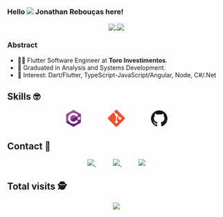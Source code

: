 
### Hello <img src="https://raw.githubusercontent.com/iampavangandhi/iampavangandhi/master/gifs/Hi.gif" width="30px"> Jonathan Rebouças here! 

<p align="center">
  <a href="https://github.com/anuraghazra/github-readme-stats">
    <img
      align="center"
      src="https://github-readme-stats.vercel.app/api/top-langs/?username=bessajonathan&layout=compact"
    />
  </a>
  <a href="https://github.com/anuraghazra/github-readme-stats">
    <img
      align="center"
      height="165"
      src="https://github-readme-stats.vercel.app/api?username=bessajonathan&count_private=true&show_icons=true&custom_title=Github%20Status&hide=issues"
    />
  </a>
</p>

### Abstract

- 👨‍💻   Flutter Software Engineer at **Toro Investimentos**.
- 🌱   Graduated in Analysis and Systems Development.
- 💙   Interest: Dart/Flutter, TypeScript-JavaScript/Angular, Node, C#/.Net


## Skills :nerd_face:
<p align="center">
    <img height="40" src="https://raw.githubusercontent.com/devicons/devicon/master/icons/csharp/csharp-original.svg">
    &nbsp;&nbsp;&nbsp;&nbsp;&nbsp;&nbsp;&nbsp;&nbsp;&nbsp;&nbsp;&nbsp;&nbsp;&nbsp;
    <img height="40" src="https://raw.githubusercontent.com/devicons/devicon/master/icons/git/git-original.svg">
    &nbsp;&nbsp;&nbsp;&nbsp;&nbsp;&nbsp;&nbsp;&nbsp;&nbsp;&nbsp;&nbsp;&nbsp;&nbsp;
    <img height="40" src="https://raw.githubusercontent.com/devicons/devicon/master/icons/github/github-original.svg">
    
</p>

## Contact :iphone:

<p align="center">
    <a href="https://github.com/bessajonathan"">
        <img  src="https://img.shields.io/badge/github-%23100000.svg?&style=for-the-badge&logo=github&logoColor=white&link=mailto:https://github.com/bessajonathan">
    </a>
    &nbsp;&nbsp;&nbsp;&nbsp;&nbsp;&nbsp;&nbsp;&nbsp;&nbsp;
    <a href="mailto:jonathan.reboucas94@gmail.com">
        <img src="https://img.shields.io/badge/gmail-D14836?&style=for-the-badge&logo=gmail&logoColor=white&link=mailto:jonathan.reboucas94@gmail.com">
    </a>
    &nbsp;&nbsp;&nbsp;&nbsp;&nbsp;&nbsp;&nbsp;&nbsp;&nbsp;
    <a href="https://www.linkedin.com/in/jonathan-rebouças">
        <img src="https://img.shields.io/badge/linkedin-%230077B5.svg?&style=for-the-badge&logo=linkedin&logoColor=white&link=mailto:https://www.linkedin.com/in/jonathan-rebouças/">
    </a>
</p>

<p align="center"> 

 ## Total visits :detective: <br>
 <p align="center"> 
   <img alingn="center" src="https://profile-counter.glitch.me/bessajonathan/count.svg" />
 </p>

</p>
